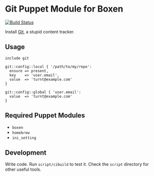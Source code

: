 # Git Puppet Module for Boxen

[![Build Status](https://travis-ci.org/boxen/puppet-git.png)](https://travis-ci.org/boxen/puppet-git)

Install [Git](http://git-scm.com), a stupid content tracker.

## Usage

```puppet
include git

git::config::local { '/path/to/my/repo':
  ensure => present,
  key    => 'user.email',
  value  => 'turnt@example.com'
}

git::config::global { 'user.email':
  value  => 'turnt@example.com'
}
```

## Required Puppet Modules

* `boxen`
* `homebrew`
* `ini_setting`

## Development

Write code. Run `script/cibuild` to test it. Check the `script`
directory for other useful tools.
